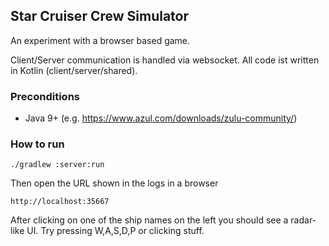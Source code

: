 ## Star Cruiser Crew Simulator

An experiment with a browser based game.

Client/Server communication is handled via websocket. 
All code ist written in Kotlin (client/server/shared).

### Preconditions

* Java 9+ (e.g. https://www.azul.com/downloads/zulu-community/)

### How to run

    ./gradlew :server:run
    
Then open the URL shown in the logs in a browser

    http://localhost:35667

After clicking on one of the ship names on the left you should see a radar-like UI.
Try pressing W,A,S,D,P or clicking stuff.
